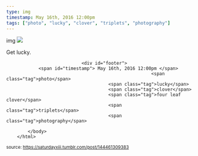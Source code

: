 ```yaml
---
type: img
timestamp: May 16th, 2016 12:00pm
tags: ["photo", "lucky", "clover", "triplets", "photography"]
---
```

img
<img src="https://saturdayxiii.github.io/media/144461309383.jpg"/>
                                                                                          
Get lucky.
 
                                    
                
                
                
                
                                <div id="footer">
                <span id="timestamp"> May 16th, 2016 12:00pm </span>
                                                          <span class="tag">photo</span>
                                          <span class="tag">lucky</span>
                                          <span class="tag">clover</span>
                                          <span class="tag">four leaf clover</span>
                                          <span class="tag">triplets</span>
                                          <span class="tag">photography</span>
                                                    
            </body>
        </html>

        
<small>source: https://saturdayxiii.tumblr.com/post/144461309383</small>